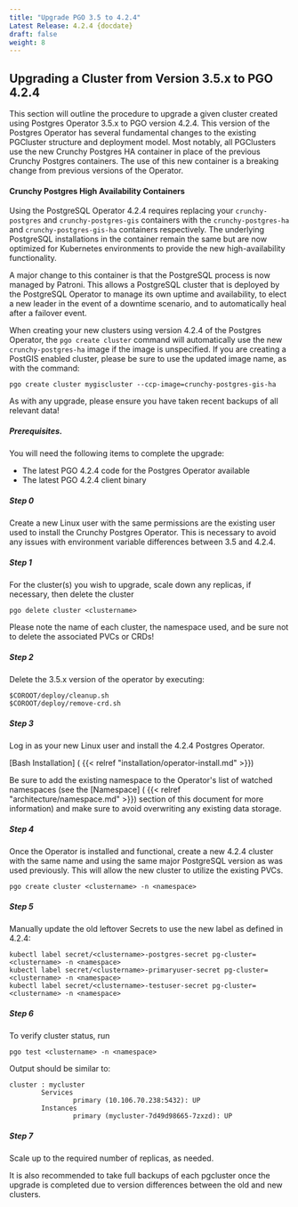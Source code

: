 ```yaml
---
title: "Upgrade PGO 3.5 to 4.2.4"
Latest Release: 4.2.4 {docdate}
draft: false
weight: 8
---
```


## Upgrading a Cluster from Version 3.5.x to PGO 4.2.4

This section will outline the procedure to upgrade a given cluster created using Postgres Operator 3.5.x to PGO version 4.2.4. This version of the Postgres Operator has several fundamental changes to the existing PGCluster structure and deployment model. Most notably, all PGClusters use the new Crunchy Postgres HA container in place of the previous Crunchy Postgres containers. The use of this new container is a breaking change from previous versions of the Operator.

#### Crunchy Postgres High Availability Containers

Using the PostgreSQL Operator 4.2.4 requires replacing your `crunchy-postgres` and `crunchy-postgres-gis` containers with the `crunchy-postgres-ha` and `crunchy-postgres-gis-ha` containers respectively. The underlying PostgreSQL installations in the container remain the same but are now optimized for Kubernetes environments to provide the new high-availability functionality.

A major change to this container is that the PostgreSQL process is now managed by Patroni. This allows a PostgreSQL cluster that is deployed by the PostgreSQL Operator to manage its own uptime and availability, to elect a new leader in the event of a downtime scenario, and to automatically heal after a failover event.

When creating your new clusters using version 4.2.4 of the Postgres Operator, the `pgo create cluster` command will automatically use the new `crunchy-postgres-ha` image if the image is unspecified. If you are creating a PostGIS enabled cluster, please be sure to use the updated image name, as with the command:
```
pgo create cluster mygiscluster --ccp-image=crunchy-postgres-gis-ha
```


As with any upgrade, please ensure you have taken recent backups of all relevant data!



##### Prerequisites.
You will need the following items to complete the upgrade:

* The latest PGO 4.2.4 code for the Postgres Operator available
* The latest PGO 4.2.4 client binary

##### Step 0
Create a new Linux user with the same permissions are the existing user used to install the Crunchy Postgres Operator. This is necessary to avoid any issues with environment variable differences between 3.5 and 4.2.4.

##### Step 1
For the cluster(s) you wish to upgrade, scale down any replicas, if necessary, then delete the cluster

	pgo delete cluster <clustername>



Please note the name of each cluster, the namespace used, and be sure not to delete the associated PVCs or CRDs!



##### Step 2
Delete the 3.5.x version of the operator by executing:

	$COROOT/deploy/cleanup.sh
	$COROOT/deploy/remove-crd.sh

##### Step 3
Log in as your new Linux user and install the 4.2.4 Postgres Operator.

[Bash Installation] ( {{< relref "installation/operator-install.md" >}})

Be sure to add the existing namespace to the Operator's list of watched namespaces (see the [Namespace] ( {{< relref "architecture/namespace.md" >}}) section of this document for more information) and make sure to avoid overwriting any existing data storage.


##### Step 4
Once the Operator is installed and functional, create a new 4.2.4 cluster with the same name and using the same major PostgreSQL version as was used previously. This will allow the new cluster to utilize the existing PVCs.

	pgo create cluster <clustername> -n <namespace>

##### Step 5
Manually update the old leftover Secrets to use the new label as defined in 4.2.4:

	kubectl label secret/<clustername>-postgres-secret pg-cluster=<clustername> -n <namespace>
	kubectl label secret/<clustername>-primaryuser-secret pg-cluster=<clustername> -n <namespace>
	kubectl label secret/<clustername>-testuser-secret pg-cluster=<clustername> -n <namespace>

##### Step 6
To verify cluster status, run

	pgo test <clustername> -n <namespace>

Output should be similar to:
```
cluster : mycluster
        Services
                primary (10.106.70.238:5432): UP
        Instances
                primary (mycluster-7d49d98665-7zxzd): UP
```
##### Step 7
Scale up to the required number of replicas, as needed.

It is also recommended to take full backups of each pgcluster once the upgrade is completed due to version differences between the old and new clusters.
